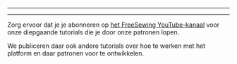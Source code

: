***

***

Zorg ervoor dat je je abonneren op [het FreeSewing YouTube-kanaal](https://youtube.com/channel/UCLAyxEL72gHvuKBpa-GmCvQ) voor onze diepgaande tutorials die je door onze patronen lopen.

We publiceren daar ook andere tutorials over hoe te werken met het platform en daar patronen voor te ontwikkelen.
